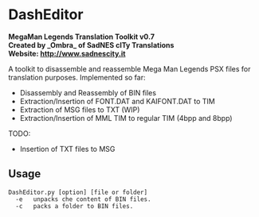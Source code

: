 # DashEditor
**MegaMan Legends Translation Toolkit v0.7**  
**Created by \_Ombra_ of SadNES cITy Translations**  
**Website: http://www.sadnescity.it**  

A toolkit to disassemble and reassemble Mega Man Legends PSX files for translation purposes.
Implemented so far:

* Disassembly and Reassembly of BIN files
* Extraction/Insertion of FONT.DAT and KAIFONT.DAT to TIM
* Extraction of MSG files to TXT (WIP)
* Extraction/Insertion of MML TIM to regular TIM (4bpp and 8bpp)

TODO:

* Insertion of TXT files to MSG

## Usage
```
DashEditor.py [option] [file or folder]
  -e   unpacks che content of BIN files.
  -c   packs a folder to BIN files.
```
